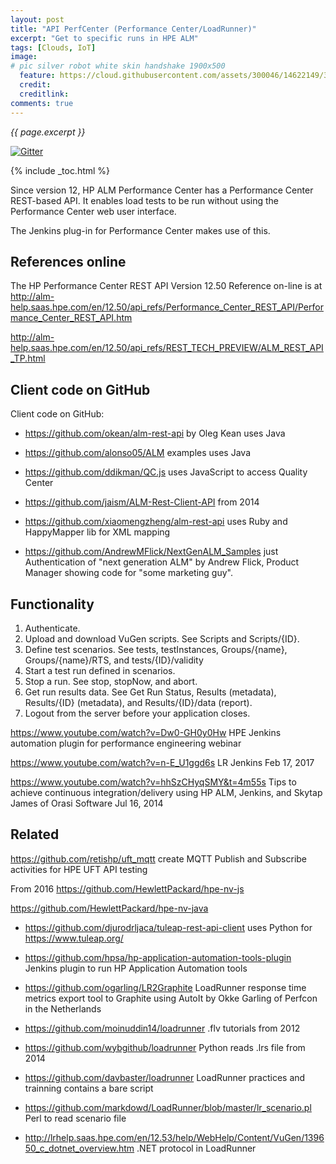 ```yaml
---
layout: post
title: "API PerfCenter (Performance Center/LoadRunner)"
excerpt: "Get to specific runs in HPE ALM"
tags: [Clouds, IoT]
image:
# pic silver robot white skin handshake 1900x500
  feature: https://cloud.githubusercontent.com/assets/300046/14622149/306629f0-0585-11e6-961a-dc8f60dadbf6.jpg
  credit: 
  creditlink: 
comments: true
---
```

<i>{{ page.excerpt }}</i>

[![Gitter](https://badges.gitter.im/wilsonmar/wilsonmar.github.io.svg)](https://gitter.im/wilsonmar/wilsonmar.github.io?utm_source=badge&utm_medium=badge&utm_campaign=pr-badge)

{% include _toc.html %}

Since version 12, HP ALM Performance Center has a Performance Center REST-based API. 
It enables load tests to be run without using the Performance Center web user interface.

The Jenkins plug-in for Performance Center makes use of this.

## References online

The HP Performance Center REST API Version 12.50 Reference on-line is at
<a target="_blank" href="http://alm-help.saas.hpe.com/en/12.50/api_refs/Performance_Center_REST_API/Performance_Center_REST_API.htm">
http://alm-help.saas.hpe.com/en/12.50/api_refs/Performance_Center_REST_API/Performance_Center_REST_API.htm</a>

  http://alm-help.saas.hpe.com/en/12.50/api_refs/REST_TECH_PREVIEW/ALM_REST_API_TP.html


## Client code on GitHub

Client code on GitHub:

* https://github.com/okean/alm-rest-api
  by Oleg Kean uses Java

* https://github.com/alonso05/ALM
  examples uses Java

* https://github.com/ddikman/QC.js
  uses JavaScript to access Quality Center

* https://github.com/jaism/ALM-Rest-Client-API
  from 2014

* https://github.com/xiaomengzheng/alm-rest-api
  uses Ruby and  HappyMapper lib for XML mapping 

* https://github.com/AndrewMFlick/NextGenALM_Samples
   just Authentication of "next generation ALM"
   by Andrew Flick, Product Manager showing code for "some marketing guy".


## Functionality

1. Authenticate.
2. Upload and download VuGen scripts. See Scripts and Scripts/{ID}.
3. Define test scenarios. See tests, testInstances, Groups/{name}, Groups/{name}/RTS, and tests/{ID}/validity
4. Start a test run defined in scenarios.
5. Stop a run. See stop, stopNow, and abort.
6. Get run results data. See Get Run Status, Results (metadata), Results/{ID} (metadata), and Results/{ID}/data (report).
7. Logout from the server before your application closes.

https://www.youtube.com/watch?v=Dw0-GH0y0Hw
HPE Jenkins automation plugin for performance engineering webinar

https://www.youtube.com/watch?v=n-E_U1ggd6s
LR Jenkins
Feb 17, 2017

https://www.youtube.com/watch?v=hhSzCHyqSMY&t=4m55s
Tips to achieve continuous integration/delivery using HP ALM, Jenkins, and Skytap
James of Orasi Software 
Jul 16, 2014

## Related

https://github.com/retishp/uft_mqtt
create MQTT Publish and Subscribe activities for HPE UFT API testing

From 2016
https://github.com/HewlettPackard/hpe-nv-js

https://github.com/HewlettPackard/hpe-nv-java

* https://github.com/djurodrljaca/tuleap-rest-api-client
  uses Python for https://www.tuleap.org/

* https://github.com/hpsa/hp-application-automation-tools-plugin
   Jenkins plugin to run HP Application Automation tools

* https://github.com/ogarling/LR2Graphite
   LoadRunner response time metrics export tool to Graphite using AutoIt
   by Okke Garling of Perfcon in the Netherlands 

* https://github.com/moinuddin14/loadrunner
   .flv tutorials from 2012   

* https://github.com/wybgithub/loadrunner
   Python reads .lrs file from 2014   

* https://github.com/davbaster/loadrunner
   LoadRunner practices and trainning
   contains a bare script   

* https://github.com/markdowd/LoadRunner/blob/master/lr_scenario.pl
   Perl to read scenario file   

* http://lrhelp.saas.hpe.com/en/12.53/help/WebHelp/Content/VuGen/139650_c_dotnet_overview.htm
   .NET protocol in LoadRunner
   